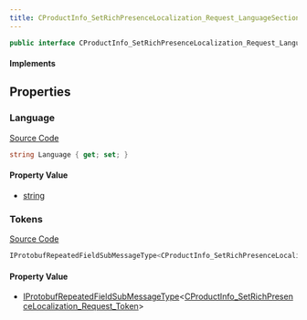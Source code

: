 ```yaml
---
title: CProductInfo_SetRichPresenceLocalization_Request_LanguageSection
---
```


```csharp
public interface CProductInfo_SetRichPresenceLocalization_Request_LanguageSection : ITypedProtobuf<CProductInfo_SetRichPresenceLocalization_Request_LanguageSection>, INativeHandle
```

#### Implements

## Properties

### Language

[Source Code](https://github.com/swiftly-solution/swiftlys2/blob/main/managed/src/SwiftlyS2.Generated/Protobufs/Interfaces/CProductInfo_SetRichPresenceLocalization_Request_LanguageSection.cs#L13)

```csharp
string Language { get; set; }
```

#### Property Value

- [string](https://learn.microsoft.com/dotnet/api/system.string)

### Tokens

[Source Code](https://github.com/swiftly-solution/swiftlys2/blob/main/managed/src/SwiftlyS2.Generated/Protobufs/Interfaces/CProductInfo_SetRichPresenceLocalization_Request_LanguageSection.cs#L16)

```csharp
IProtobufRepeatedFieldSubMessageType<CProductInfo_SetRichPresenceLocalization_Request_Token> Tokens { get; }
```

#### Property Value

- [IProtobufRepeatedFieldSubMessageType](/docs/api/shared/netmessages/iprotobufrepeatedfieldsubmessagetype-1)<[CProductInfo_SetRichPresenceLocalization_Request_Token](/docs/api/shared/protobufdefinitions/cproductinfo_setrichpresencelocalization_request_token)>

